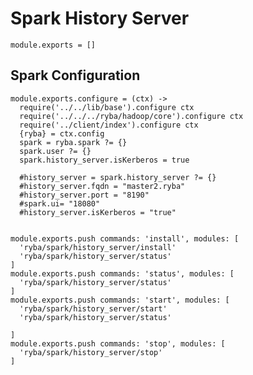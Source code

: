# Spark History Server 

      
    module.exports = []

## Spark Configuration

    module.exports.configure = (ctx) ->
      require('../../lib/base').configure ctx
      require('../../../ryba/hadoop/core').configure ctx
      require('../client/index').configure ctx
      {ryba} = ctx.config
      spark = ryba.spark ?= {}
      spark.user ?= {}
      spark.history_server.isKerberos = true
      
      #history_server = spark.history_server ?= {}
      #history_server.fqdn = "master2.ryba"
      #history_server.port = "8190"
      #spark.ui= "18080"
      #history_server.isKerberos = "true"
      
      
    module.exports.push commands: 'install', modules: [
      'ryba/spark/history_server/install'
      'ryba/spark/history_server/status'
    ]
    module.exports.push commands: 'status', modules: [
      'ryba/spark/history_server/status'
    ]
    module.exports.push commands: 'start', modules: [
      'ryba/spark/history_server/start'
      'ryba/spark/history_server/status'

    ]
    module.exports.push commands: 'stop', modules: [
      'ryba/spark/history_server/stop'
    ]
